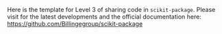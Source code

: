 Here is the template for Level 3 of sharing code in `scikit-package`. Please visit for the latest developments and the official documentation here: https://github.com/Billingegroup/scikit-package